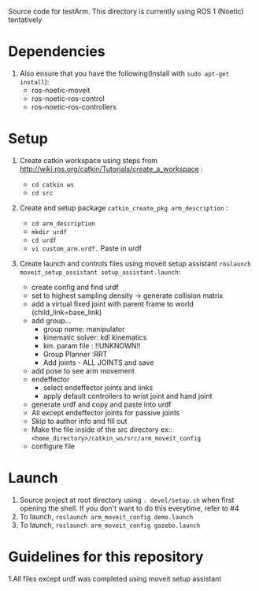 Source code for testArm. This directory is currently using ROS 1 (Noetic) tentatively
# Dependencies
1. Also ensure that you have the following(Install with ```sudo apt-get install```): 
     - ros-noetic-moveit
     - ros-noetic-ros-control 
     - ros-noetic-ros-controllers
     
# Setup 
1. Create catkin workspace using steps from http://wiki.ros.org/catkin/Tutorials/create_a_workspace :
     - ```cd catkin ws```
     - ```cd src```
     
2. Create and setup package ```catkin_create_pkg arm_description``` :
     - ```cd arm_description```
     - ```mkdir urdf ```
     - ```cd urdf```
     - ```vi custom_arm.urdf.```  Paste in urdf
    
3. Create launch and controls files using moveit setup assistant ```roslaunch moveit_setup_assistant setup_assistant.launch```:
     - create config and find urdf
     - set to highest sampling density -> generate collision matrix 
     - add a virtual fixed joint with parent frame to world (child_link=base_link)
     - add group...
       - group name: manipulator  
       - kinematic solver: kdl kinematics 
       - kin. param file : !!UNKNOWN!! 
       - Group Planner :RRT
       - Add joints - ALL JOINTS and save
     - add pose to see arm movement
     - endeffector
       - select endeffector joints and links
       - apply default controllers to wrist joint and hand joint
     - generate urdf and copy and paste into urdf
     - All except endeffector joints for passive joints
     - Skip to author info and fill out
     - Make the file inside of the src directory ex:: ```<home_directory>/catkin_ws/src/arm_moveit_config```
     - configure file
   
# Launch 
1. Source project at root directory using ```. devel/setup.sh``` when first opening the shell. If you don't want to do this everytime, refer to #4
2. To launch, ```roslaunch arm_moveit_config demo.launch```
3. To launch, ```roslaunch arm_moveit_config gazebo.launch```

# Guidelines for this repository
1.All files except urdf was completed using moveit setup assistant 
